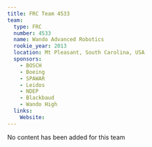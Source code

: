 ```yaml
---
title: FRC Team 4533
team:
  type: FRC
  number: 4533
  name: Wando Advanced Robotics
  rookie_year: 2013
  location: Mt Pleasant, South Carolina, USA
  sponsors:
    - BOSCH
    - Boeing
    - SPAWAR
    - Leidos
    - NDEP
    - Blackbaud
    - Wando High
  links:
    Website: 
---
```

No content has been added for this team